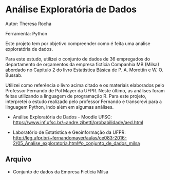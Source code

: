 # Análise Exploratória de Dados

Autor: Theresa Rocha

Ferramenta: Python

Este projeto tem por objetivo compreender como é feita uma análise exploratória de dados. 

Para este estudo, utilizei o conjunto de dados de 36 empregados do departamento de orçamentos da empresa fictícia Companhia MB (Milsa) abordado no Capítulo 2 do livro Estatística Básica de P. A. Morettin e W. O. Bussab. 

Utilizei como referência o livro acima citado e os materiais elaborados pelo Professor Fernando de Pol Mayer da UFPR. Neste último, as análises foram feitas utilizando a linguagem de programação R. Para este projeto, interpretei o estudo realizado pelo professor Fernando e transcrevi para a linguagem Python, indo além em algumas análises.

- Análise Exploratória de Dados - Moodle UFSC: https://www.inf.ufsc.br/~andre.zibetti/probabilidade/aed.html

- Laboratório de Estatística e Geoinformação da UFPR: http://leg.ufpr.br/~fernandomayer/aulas/ce083-2016-2/05_Analise_exploratoria.html#o_conjunto_de_dados_milsa

## Arquivo

- Conjunto de dados da Empresa Fictícia Milsa




